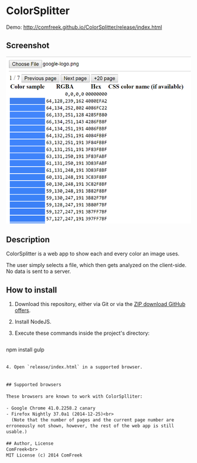 # ColorSplitter

Demo: http://comfreek.github.io/ColorSplitter/release/index.html

## Screenshot
![Screenshot of ColorSplitter fed with the Google logo](https://raw.githubusercontent.com/ComFreek/ColorSplitter/screenshots/google-logo-screenshot.PNG)


## Description
ColorSplitter is a web app to show each and every color an image uses.

The user simply selects a file, which then gets analyzed on the client-side. No data is sent to a server.

## How to install
1. Download this repository, either via Git or via the [ZIP download GitHub offers](https://github.com/ComFreek/ColorSplitter/archive/master.zip).

2. Install NodeJS.

3. Execute these commands inside the project's directory:
   ```
 npm install
 gulp 
```

4. Open `release/index.html` in a supported browser.


## Supported browsers

These browsers are known to work with ColorSplliter:

- Google Chrome 41.0.2258.2 canary
- Firefox Nightly 37.0a1 (2014-12-25)<br>
  (Note that the number of pages and the current page number are erroneously not shown, however, the rest of the web app is still usable.)

## Author, License
ComFreek<br>
MIT License (c) 2014 ComFreek